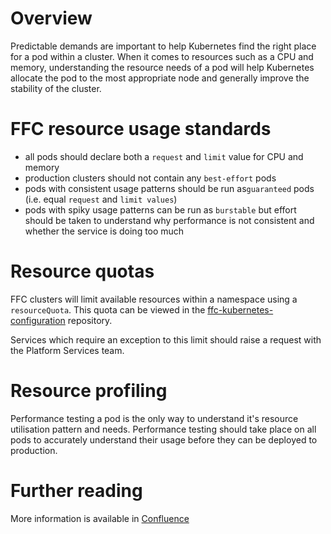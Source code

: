 # Overview
Predictable demands are important to help Kubernetes find the right place for a pod within a cluster. When it comes to resources such as a CPU and memory, understanding the resource needs of a pod will help Kubernetes allocate the pod to the most appropriate node and generally improve the stability of the cluster.

# FFC resource usage standards
- all pods should declare both a `request` and `limit` value for CPU and memory
- production clusters should not contain any `best-effort` pods
- pods with consistent usage patterns should be run as`guaranteed` pods (i.e. equal `request` and `limit values`)
- pods with spiky usage patterns can be run as `burstable` but effort should be taken to understand why performance is not consistent and whether the service is doing too much

# Resource quotas
FFC clusters will limit available resources within a namespace using a `resourceQuota`. This quota can be viewed in the [ffc-kubernetes-configuration](https://github.com/DEFRA/ffc-kubernetes-configuration/tree/master/resource-quotas) repository.

Services which require an exception to this limit should raise a request with the Platform Services team.

# Resource profiling
Performance testing a pod is the only way to understand it's resource utilisation pattern and needs. Performance testing should take place on all pods to accurately understand their usage before they can be deployed to production.

# Further reading
More information is available in [Confluence](https://eaflood.atlassian.net/wiki/spaces/FPS/pages/1616576613/Pod+resource+usage)
